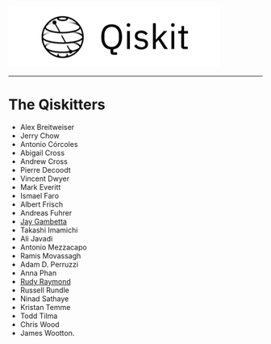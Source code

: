 <img src="images/qiskit-heading.gif" >

***

# The Qiskitters 

- Alex Breitweiser
- Jerry Chow
- Antonio Córcoles
- Abigail Cross
- Andrew Cross
- Pierre Decoodt
- Vincent Dwyer
- Mark Everitt
- Ismael Faro
- Albert Frisch
- Andreas Fuhrer
- [Jay Gambetta](https://github.com/jaygambetta)
- Takashi Imamichi
- Ali Javadi
- Antonio Mezzacapo
- Ramis Movassagh
- Adam D. Perruzzi
- Anna Phan
- [Rudy Raymond](https://github.com/rraymondhp)
- Russell Rundle
- Ninad Sathaye
- Kristan Temme
- Todd Tilma
- Chris Wood
- James Wootton.
